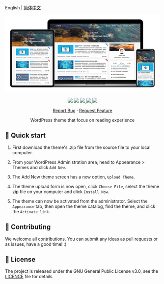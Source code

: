 English | [简体中文](README.zh-CN.md)

<p align="center">
    <img src="assets/img/options/about.png">
</p>

<p align="center">
    <img src="https://img.shields.io/badge/PHP-%3E7.4-777BB4?style=flat-square&logo=php&logoColor=#777BB4">
    <img src="https://img.shields.io/badge/WordPress-v6.0%20tested-21759B?style=flat-square&logo=wordpress">
    <a href="https://github.com/seatonjiang/kratos/issues">
        <img src="https://img.shields.io/github/issues/seatonjiang/kratos?style=flat-square&color=blue">
    </a>
    <a href="https://github.com/seatonjiang/kratos/pulls">
        <img src="https://img.shields.io/github/issues-pr/seatonjiang/kratos?style=flat-square&color=brightgreen">
    </a>
    <a href="https://github.com/seatonjiang/kratos/blob/main/LICENSE">
        <img src="https://img.shields.io/github/license/seatonjiang/kratos?&style=flat-square">
    </a>
</p>

<p align="center">
    <a href="https://github.com/seatonjiang/kratos/issues">Report Bug</a>
    ·
    <a href="https://github.com/seatonjiang/kratos/issues">Request Feature</a>
</p>

<p align="center">WordPress theme that focus on reading experience</p>

## 🚀 Quick start

1. First download the theme's .zip file from the source file to your local computer.

2. From your WordPress Administration area, head to Appearance > Themes and click `Add New`.

3. The Add New theme screen has a new option, `Upload Theme`.

4. The theme upload form is now open, click `Choose File`, select the theme zip file on your computer and click `Install Now`.

5. The theme can now be activated from the administrator. Select the `Appearance` tab, then open the theme catalog, find the theme, and click the `Activate link`.

## 🤝 Contributing

We welcome all contributions. You can submit any ideas as pull requests or as issues, have a good time! :)

## 📃 License

The project is released under the GNU General Public License v3.0, see the [LICENCE](https://github.com/seatonjiang/kratos/blob/main/LICENSE) file for details.
